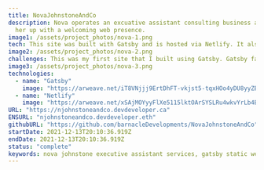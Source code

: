 ```yaml
---
title: NovaJohnstoneAndCo
description: Nova operates an excuative assistant consulting business and I set
  her up with a welcoming web presence.
image1: /assets/project_photos/nova-1.png
tech: This site was built with Gatsby and is hosted via Netlify. It also uses Netlify's CMS to allow Nova to add new team members to her site without needing a developer.
image2: /assets/project_photos/nova-2.png
challenges: This was my first site that I built using Gatsby. Gatsby facilitates static site generation where pages are staticaly generated then hosted on the cloud. The plugin ecosystem and the GraphQL layer where the most challenging aspect of working with Gatsby.
image3: /assets/project_photos/nova-3.png
technologies:
  - name: "Gatsby"
    image: "https://arweave.net/iT8VNjjj9ErtDhFT-vkjst5-tqxHOo4yDU8yyZBLQe8"
  - name: "Netlify"
    image: "https://arweave.net/xSAjMOYyyFlXe5115lktOArSYSLRu4wkvYrLb4B-kJM"
URL: "https://njohnstoneandco.devdeveloper.ca"
ENSURL: "njohnstoneandco.devdeveloper.eth"
githubURL: "https://github.com/barnacleDevelopments/NovaJohnstoneAndCo"
startDate: 2021-12-13T20:10:36.919Z
endDate: 2021-12-13T20:10:36.919Z
status: "complete"
keywords: nova johnstone executive assistant services, gatsby static website for consulting business, cloud-hosted business website with netlify, c-suite support services website, project coordination consulting, operations management website, marketing for executive assistant businesses, netlify cms for business sites, gatsby and graphql integration challenges, business website for consulting firms, scalable static site for consulting, temporary services consulting website, Devin Davis
---
```

